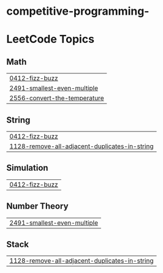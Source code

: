 # competitive-programming-
<!---LeetCode Topics Start-->
# LeetCode Topics
## Math
|  |
| ------- |
| [0412-fizz-buzz](https://github.com/ljdan1/Competitive-programming/tree/master/0412-fizz-buzz) |
| [2491-smallest-even-multiple](https://github.com/ljdan1/Competitive-programming/tree/master/2491-smallest-even-multiple) |
| [2556-convert-the-temperature](https://github.com/ljdan1/Competitive-programming/tree/master/2556-convert-the-temperature) |
## String
|  |
| ------- |
| [0412-fizz-buzz](https://github.com/ljdan1/Competitive-programming/tree/master/0412-fizz-buzz) |
| [1128-remove-all-adjacent-duplicates-in-string](https://github.com/ljdan1/Competitive-programming/tree/master/1128-remove-all-adjacent-duplicates-in-string) |
## Simulation
|  |
| ------- |
| [0412-fizz-buzz](https://github.com/ljdan1/Competitive-programming/tree/master/0412-fizz-buzz) |
## Number Theory
|  |
| ------- |
| [2491-smallest-even-multiple](https://github.com/ljdan1/Competitive-programming/tree/master/2491-smallest-even-multiple) |
## Stack
|  |
| ------- |
| [1128-remove-all-adjacent-duplicates-in-string](https://github.com/ljdan1/Competitive-programming/tree/master/1128-remove-all-adjacent-duplicates-in-string) |
<!---LeetCode Topics End-->